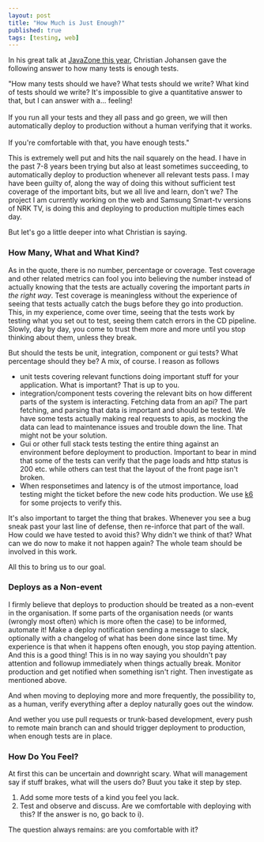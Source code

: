 ```yaml
---
layout: post
title: "How Much is Just Enough?"
published: true
tags: [testing, web]
---
```


In his great talk at [JavaZone this year](https://javazone.no/), Christian Johansen gave the following answer to how many tests is enough tests. 

<p class="quote">"How many tests should we have? What tests should we write? What kind of tests should we write? It's impossible to give a quantitative answer to that, but I can answer with a... feeling!<br/><br/>
If you run all your tests and they all pass and go green, we will then automatically deploy to production without a human verifying that it works. <br/><br/>If you're comfortable with that, you have enough tests."</p>

This is extremely well put and hits the nail squarely on the head. I have in the past 7-8 years been trying but also at least sometimes succeeding, to automatically deploy to production whenever all relevant tests pass. I may have been guilty of, along the way of doing this without sufficient test coverage of the important bits, but we all live and learn, don't we? The project I am currently working on the web and Samsung Smart-tv versions of NRK TV, is doing this and deploying to production multiple times each day. 

But let's go a little deeper into what Christian is saying. 

### How Many, What and What Kind?

As in the quote, there is no number, percentage or coverage. Test coverage and other related metrics can fool you into believing the number instead of actually knowing that the tests are actually covering the important parts _in the right way_. Test coverage is meaningless without the experience of seeing that tests actually catch the bugs before they go into production. This, in my experience, come over time, seeing that the tests work by testing what you set out to test, seeing them catch errors in the CD pipeline. Slowly, day by day, you come to trust them more and more until you stop thinking about them, unless they break. 

But should the tests be unit, integration, component or gui tests? What percentage should they be? A mix, of course. I reason as follows

- unit tests covering relevant functions doing important stuff for your application. What is important? That is up to you.
- integration/component tests covering the relevant bits on how different parts of the system is interacting. Fetching data from an api? The part fetching, and parsing that data is important and should be tested. We have some tests actually making real requests to apis, as mocking the data can lead to maintenance issues and trouble down the line. That might not be your solution. 
- Gui or other full stack tests testing the entire thing against an environment before deployment to production. Important to bear in mind that some of the tests can verify that the page loads and http status is 200 etc. while others can test that the layout of the front page isn't broken. 
- When responsetimes and latency is of the utmost importance, load testing might the ticket before the new code hits production. We use [k6]() for some projects to verify this.  

It's also important to target the thing that brakes. Whenever you see a bug sneak past your last line of defense, then re-inforce that part of the wall. How could we have tested to avoid this? Why didn't we think of that? What can we do now to make it not happen again? The whole team should be involved in this work. 

All this to bring us to our goal.

### Deploys as a Non-event

I firmly believe that deploys to production should be treated as a non-event in the organisation. If some parts of the organisation needs (or wants (wrongly most often) which is more often the case) to be informed, automate it! Make a deploy notification sending a message to slack, optionally with a changelog of what has been done since last time. My experience is that when it happens often enough, you stop paying attention. And this is a good thing! This is in no way saying you shouldn't pay attention and followup immediately when things actually break. Monitor production and get notified when something isn't right. Then investigate as mentioned above. 

And when moving to deploying more and more frequently, the possibility to, as a human, verify everything after a deploy naturally goes out the window. 

And wether you use pull requests or trunk-based development, every push to remote main branch can and should trigger deployment to production, when enough tests are in place. 

### How Do You Feel?

At first this can be uncertain and downright scary. What will management say if stuff brakes, what will the users do? Buut you take it step by step. 

1. Add some more tests of a kind you feel you lack.
2. Test and observe and discuss. Are we comfortable with deploying with this? If the answer is no, go back to i). 

The question always remains: are you comfortable with it?






